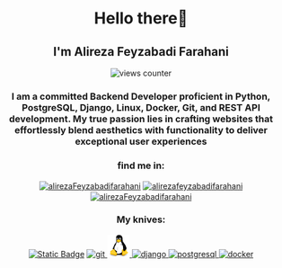 <h1 align="center">Hello there👋</h1>
<h2 align="center">I'm Alireza Feyzabadi Farahani</h2>
<div id="views counter" align=center>
  <img src="https://komarev.com/ghpvc/?username=arfa79&style=flat&color=green" width="120" alt="views counter"/>
<div>
<h3 align="center">I am a committed Backend Developer proficient in Python, PostgreSQL, Django, Linux, Docker, Git, and REST API development. My true passion lies in crafting websites that effortlessly blend aesthetics with functionality to deliver exceptional user experiences</h3>
<h3 align="center">find me in:</h3>
<p align="center">
<a href="https://twitter.com/arfa79_" target="blank"><img align="center" src="https://raw.githubusercontent.com/rahuldkjain/github-profile-readme-generator/master/src/images/icons/Social/twitter.svg" alt="alirezaFeyzabadifarahani" height="30" width="40" /></a>
<a href="https://www.linkedin.com/in/alireza-feyzabadi-farahani/" target="blank"><img align="center" src="https://raw.githubusercontent.com/rahuldkjain/github-profile-readme-generator/master/src/images/icons/Social/linked-in-alt.svg" alt="alirezafeyzabadifarahani" height="30" width="40" /></a>
<a href="https://instagram.com/arfa_79" target="blank"><img align="center" src="https://raw.githubusercontent.com/rahuldkjain/github-profile-readme-generator/master/src/images/icons/Social/instagram.svg" alt="alirezaFeyzabadifarahani" height="30" width="40" /></a>
</p>

<h3 align="center">My knives:</h3>
<p align="center"> <a href="https://www.python.org" target="_blank" rel="noreferrer"><img alt="Static Badge" src="https://www.vectorlogo.zone/logos/python/python-icon.svg" alt="linux" width="40" height="40"/></a> <a href="https://git-scm.com/" target="_blank" rel="noreferrer"> <img src="https://www.vectorlogo.zone/logos/git-scm/git-scm-icon.svg" alt="git" width="40" height="40"/> </a> <a href="https://www.linux.org/" target="_blank" rel="noreferrer"> <img src="https://raw.githubusercontent.com/devicons/devicon/master/icons/linux/linux-original.svg" alt="linux" width="40" height="40"/> </a><a href="https://www.djangoproject.com/" target="_blank" rel="noreferrer"> <img src="https://www.vectorlogo.zone/logos/djangoproject/djangoproject-icon.svg" alt="django" width="40" height="40"/> </a><a href="https://www.https://www.postgresql.org/" target="_blank" rel="noreferrer"> <img src="https://www.vectorlogo.zone/logos/postgresql/postgresql-icon.svg" alt="postgresql" width="40" height="40"/> </a><a href="https://www.docker.com/" target="_blank" rel="noreferrer"> <img src="https://www.vectorlogo.zone/logos/docker/docker-icon.svg" alt="docker" width="40" height="40"/> </a> </p>